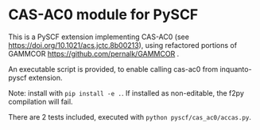 # CAS-AC0 module for PySCF
This is a PySCF extension implementing CAS-AC0 (see https://doi.org/10.1021/acs.jctc.8b00213), using refactored portions of GAMMCOR https://github.com/pernalk/GAMMCOR .

An executable script is provided, to enable calling cas-ac0 from inquanto-pyscf extension.

Note: install with `pip install -e .`. If installed as non-editable, the f2py compilation will fail. 

There are 2 tests included, executed with `python pyscf/cas_ac0/accas.py`.
